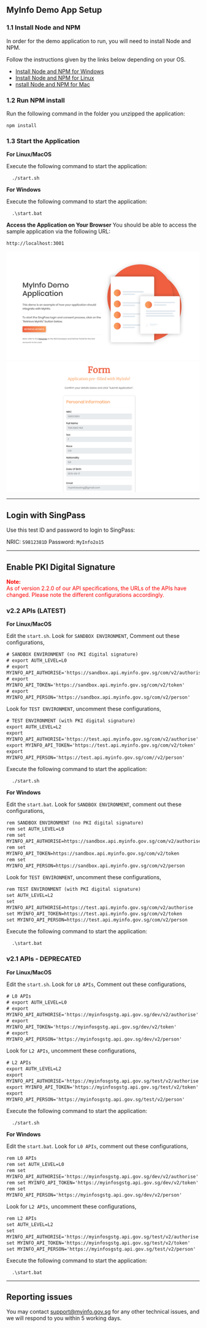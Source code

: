 ## MyInfo Demo App Setup

### 1.1 Install Node and NPM

In order for the demo application to run, you will need to install Node and NPM.

Follow the instructions given by the links below depending on your OS.

- [Install Node and NPM for Windows](http://blog.teamtreehouse.com/install-node-js-npm-windows)
- [Install Node and NPM for Linux](http://blog.teamtreehouse.com/install-node-js-npm-linux)
- [nstall Node and NPM for Mac](http://blog.teamtreehouse.com/install-node-js-npm-mac)


### 1.2 Run NPM install

Run the following command in the folder you unzipped the application:
```
npm install
```

### 1.3 Start the Application

**For Linux/MacOS**

Execute the following command to start the application:
```
  ./start.sh
```


**For Windows**

Execute the following command to start the application:
```
  .\start.bat
```


**Access the Application on Your Browser**
You should be able to access the sample application via the following URL:

```
http://localhost:3001
```

![Demo Screenshot](screenshot_main.png)
![Demo Screenshot](screenshot_form.png)

---
## Login with SingPass

Use this test ID and password to login to SingPass:

NRIC: ``S9812381D``
Password: ``MyInfo2o15``

---
## Enable PKI Digital Signature

<span style="color:red">
<strong>Note:</strong> <br>
As of version 2.2.0 of our API specifications, the URLs of the APIs have changed.
Please note the different configurations accordingly.
</span>


### v2.2 APIs (LATEST)

**For Linux/MacOS**

Edit the ``start.sh``. Look for ``SANDBOX ENVIRONMENT``, Comment out these configurations,
```
# SANDBOX ENVIRONMENT (no PKI digital signature)
# export AUTH_LEVEL=L0
# export MYINFO_API_AUTHORISE='https://sandbox.api.myinfo.gov.sg/com/v2/authorise'
# export MYINFO_API_TOKEN='https://sandbox.api.myinfo.gov.sg/com/v2/token'
# export MYINFO_API_PERSON='https://sandbox.api.myinfo.gov.sg/com/v2/person'
```

Look for ``TEST ENVIRONMENT``, uncomment these configurations,
```
# TEST ENVIRONMENT (with PKI digital signature)
export AUTH_LEVEL=L2
export MYINFO_API_AUTHORISE='https://test.api.myinfo.gov.sg/com/v2/authorise'
export MYINFO_API_TOKEN='https://test.api.myinfo.gov.sg/com/v2/token'
export MYINFO_API_PERSON='https://test.api.myinfo.gov.sg/com//v2/person'
```
Execute the following command to start the application:
```
  ./start.sh
```

**For Windows**

Edit the ``start.bat``. Look for ``SANDBOX ENVIRONMENT``, comment out these configurations,
```
rem SANDBOX ENVIRONMENT (no PKI digital signature)
rem set AUTH_LEVEL=L0
rem set MYINFO_API_AUTHORISE=https://sandbox.api.myinfo.gov.sg/com/v2/authorise
rem set MYINFO_API_TOKEN=https://sandbox.api.myinfo.gov.sg/com/v2/token
rem set MYINFO_API_PERSON=https://sandbox.api.myinfo.gov.sg/com/v2/person
```
Look for ``TEST ENVIRONMENT``, uncomment these configurations,
```
rem TEST ENVIRONMENT (with PKI digital signature)
set AUTH_LEVEL=L2
set MYINFO_API_AUTHORISE=https://test.api.myinfo.gov.sg/com/v2/authorise
set MYINFO_API_TOKEN=https://test.api.myinfo.gov.sg/com/v2/token
set MYINFO_API_PERSON=https://test.api.myinfo.gov.sg/com/v2/person
```
Execute the following command to start the application:
```
  .\start.bat
```

### v2.1 APIs - DEPRECATED

**For Linux/MacOS**

Edit the ``start.sh``. Look for ``L0 APIs``, Comment out these configurations,
```
# L0 APIs
# export AUTH_LEVEL=L0
# export MYINFO_API_AUTHORISE='https://myinfosgstg.api.gov.sg/dev/v2/authorise'
# export MYINFO_API_TOKEN='https://myinfosgstg.api.gov.sg/dev/v2/token'
# export MYINFO_API_PERSON='https://myinfosgstg.api.gov.sg/dev/v2/person'
```
Look for ``L2 APIs``, uncomment these configurations,
```
# L2 APIs
export AUTH_LEVEL=L2
export MYINFO_API_AUTHORISE='https://myinfosgstg.api.gov.sg/test/v2/authorise'
export MYINFO_API_TOKEN='https://myinfosgstg.api.gov.sg/test/v2/token'
export MYINFO_API_PERSON='https://myinfosgstg.api.gov.sg/test/v2/person'
```
Execute the following command to start the application:
```
  ./start.sh
```

**For Windows**

Edit the ``start.bat``. Look for ``L0 APIs``, comment out these configurations,
```
rem L0 APIs
rem set AUTH_LEVEL=L0
rem set MYINFO_API_AUTHORISE='https://myinfosgstg.api.gov.sg/dev/v2/authorise'
rem set MYINFO_API_TOKEN='https://myinfosgstg.api.gov.sg/dev/v2/token'
rem set MYINFO_API_PERSON='https://myinfosgstg.api.gov.sg/dev/v2/person'
```
Look for ``L2 APIs``, uncomment these configurations,
```
rem L2 APIs
set AUTH_LEVEL=L2
set MYINFO_API_AUTHORISE='https://myinfosgstg.api.gov.sg/test/v2/authorise'
set MYINFO_API_TOKEN='https://myinfosgstg.api.gov.sg/test/v2/token'
set MYINFO_API_PERSON='https://myinfosgstg.api.gov.sg/test/v2/person'
```
Execute the following command to start the application:
```
  .\start.bat
```

---

## Reporting issues

You may contact [support@myinfo.gov.sg](mailto:support@myinfo.gov.sg) for any other technical issues, and we will respond to you within 5 working days.
